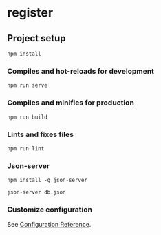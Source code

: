 # register

## Project setup
```
npm install
```

### Compiles and hot-reloads for development
```
npm run serve
```

### Compiles and minifies for production
```
npm run build
```

### Lints and fixes files
```
npm run lint
```
### Json-server 
```
npm install -g json-server 
```
```
json-server db.json
```

### Customize configuration
See [Configuration Reference](https://cli.vuejs.org/config/).